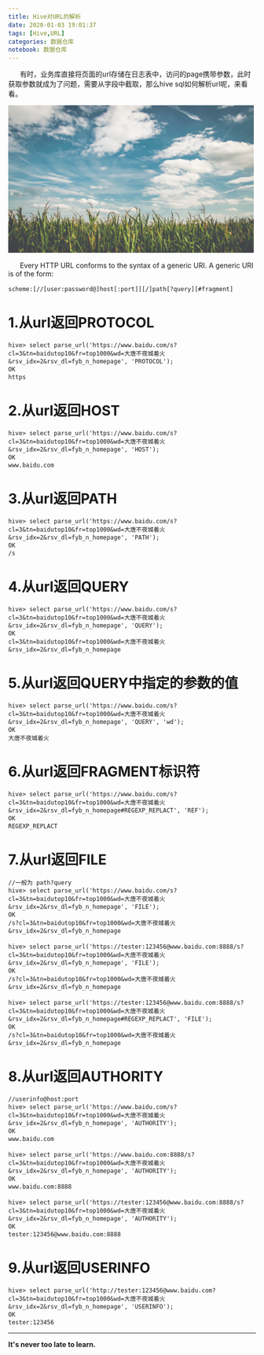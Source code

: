 ```yaml
---
title: Hive对URL的解析
date: 2020-01-03 19:01:37
tags: [Hive,URL]
categories: 数据仓库
notebook: 数据仓库
---
```


&nbsp;&nbsp;&nbsp;&nbsp;&nbsp;&nbsp;有时，业务库直接将页面的url存储在日志表中，访问的page携带参数，此时获取参数就成为了问题，需要从字段中截取，那么hive sql如何解析url呢，来看看。

<img src="Hive对URL的解析/sky.jpeg" width="500" height="300"/>

<!-- more -->

&nbsp;&nbsp;&nbsp;&nbsp;&nbsp;&nbsp;Every HTTP URL conforms to the syntax of a generic URI. A generic URI is of the form:

```
scheme:[//[user:password@]host[:port]][/]path[?query][#fragment]
```

# 1.从url返回PROTOCOL
```
hive> select parse_url('https://www.baidu.com/s?cl=3&tn=baidutop10&fr=top1000&wd=大唐不夜城着火&rsv_idx=2&rsv_dl=fyb_n_homepage', 'PROTOCOL');
OK
https
```

# 2.从url返回HOST
```
hive> select parse_url('https://www.baidu.com/s?cl=3&tn=baidutop10&fr=top1000&wd=大唐不夜城着火&rsv_idx=2&rsv_dl=fyb_n_homepage', 'HOST');
OK
www.baidu.com
```

# 3.从url返回PATH
```
hive> select parse_url('https://www.baidu.com/s?cl=3&tn=baidutop10&fr=top1000&wd=大唐不夜城着火&rsv_idx=2&rsv_dl=fyb_n_homepage', 'PATH');
OK
/s
```

# 4.从url返回QUERY
```
hive> select parse_url('https://www.baidu.com/s?cl=3&tn=baidutop10&fr=top1000&wd=大唐不夜城着火&rsv_idx=2&rsv_dl=fyb_n_homepage', 'QUERY');
OK
cl=3&tn=baidutop10&fr=top1000&wd=大唐不夜城着火&rsv_idx=2&rsv_dl=fyb_n_homepage
```

# 5.从url返回QUERY中指定的参数的值
```
hive> select parse_url('https://www.baidu.com/s?cl=3&tn=baidutop10&fr=top1000&wd=大唐不夜城着火&rsv_idx=2&rsv_dl=fyb_n_homepage', 'QUERY', 'wd');
OK
大唐不夜城着火
```

# 6.从url返回FRAGMENT标识符
```
hive> select parse_url('https://www.baidu.com/s?cl=3&tn=baidutop10&fr=top1000&wd=大唐不夜城着火&rsv_idx=2&rsv_dl=fyb_n_homepage#REGEXP_REPLACT', 'REF');
OK
REGEXP_REPLACT
```

# 7.从url返回FILE
```
//一般为 path?query
hive> select parse_url('https://www.baidu.com/s?cl=3&tn=baidutop10&fr=top1000&wd=大唐不夜城着火&rsv_idx=2&rsv_dl=fyb_n_homepage', 'FILE');
OK
/s?cl=3&tn=baidutop10&fr=top1000&wd=大唐不夜城着火&rsv_idx=2&rsv_dl=fyb_n_homepage
 
hive> select parse_url('https://tester:123456@www.baidu.com:8888/s?cl=3&tn=baidutop10&fr=top1000&wd=大唐不夜城着火&rsv_idx=2&rsv_dl=fyb_n_homepage', 'FILE');
OK
/s?cl=3&tn=baidutop10&fr=top1000&wd=大唐不夜城着火&rsv_idx=2&rsv_dl=fyb_n_homepage
 
hive> select parse_url('https://tester:123456@www.baidu.com:8888/s?cl=3&tn=baidutop10&fr=top1000&wd=大唐不夜城着火&rsv_idx=2&rsv_dl=fyb_n_homepage#REGEXP_REPLACT', 'FILE');
OK
/s?cl=3&tn=baidutop10&fr=top1000&wd=大唐不夜城着火&rsv_idx=2&rsv_dl=fyb_n_homepage
```

# 8.从url返回AUTHORITY
```
//userinfo@host:port
hive> select parse_url('https://www.baidu.com/s?cl=3&tn=baidutop10&fr=top1000&wd=大唐不夜城着火&rsv_idx=2&rsv_dl=fyb_n_homepage', 'AUTHORITY');
OK
www.baidu.com
 
hive> select parse_url('https://www.baidu.com:8888/s?cl=3&tn=baidutop10&fr=top1000&wd=大唐不夜城着火&rsv_idx=2&rsv_dl=fyb_n_homepage', 'AUTHORITY');
OK
www.baidu.com:8888
 
hive> select parse_url('https://tester:123456@www.baidu.com:8888/s?cl=3&tn=baidutop10&fr=top1000&wd=大唐不夜城着火&rsv_idx=2&rsv_dl=fyb_n_homepage', 'AUTHORITY');
OK
tester:123456@www.baidu.com:8888
```

# 9.从url返回USERINFO
```
hive> select parse_url('http://tester:123456@www.baidu.com?cl=3&tn=baidutop10&fr=top1000&wd=大唐不夜城着火&rsv_idx=2&rsv_dl=fyb_n_homepage', 'USERINFO');
OK
tester:123456
```

- - -
<b>It's never too late to learn.</b>